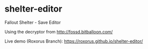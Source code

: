 # shelter-editor

Fallout Shelter - Save Editor

Using the decryptor from http://fossd.bitballoon.com/

Live demo (Roxorus Branch): https://roxorus.github.io/shelter-editor/
